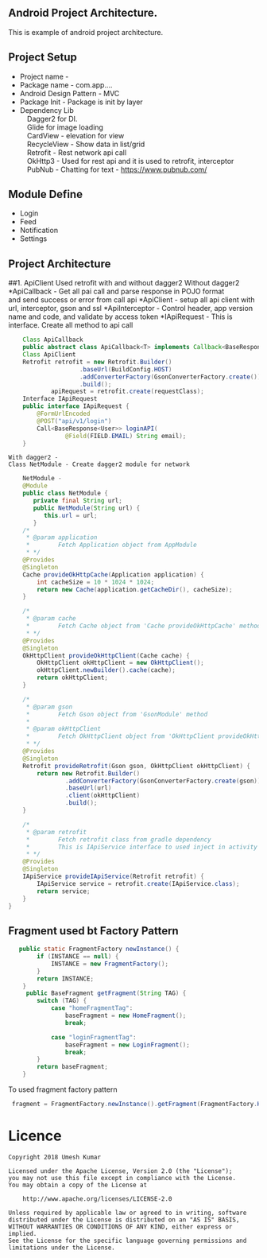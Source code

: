 ## Android Project Architecture.
This is example of android project architecture.

## Project Setup
  * Project name -
  * Package name - com.app....
  * Android Design Pattern - MVC
  * Package Init - Package is init by layer
  * Dependency Lib <br/>
   &emsp;Dagger2 for DI.<br/>
   &emsp;Glide for image loading<br/>
   &emsp;CardView - elevation for view<br/>
   &emsp;RecycleView - Show data in list/grid<br/>
   &emsp;Retrofit - Rest network api call<br/>
   &emsp;OkHttp3 - Used for rest api and it is used to retrofit, interceptor<br/>
   &emsp;PubNub - Chatting for text - https://www.pubnub.com/<br/>

## Module Define
  * Login
  * Feed
  * Notification
  * Settings

## Project Architecture
##1. ApiClient
    Used retrofit with and without dagger2
    Without dagger2
    *ApiCallback - Get all pai call and parse response in POJO format<br/> and send success or error from call api
    *ApiClient - setup all api client with url, interceptor, gson and ssl
    *ApiInterceptor - Control header, app version name and code, and validate by access token
    *IApiRequest - This is interface. Create all method to api call
```java
    Class ApiCallback
    public abstract class ApiCallback<T> implements Callback<BaseResponse<T>> {... and so on
    Class ApiClient
    Retrofit retrofit = new Retrofit.Builder()
                    .baseUrl(BuildConfig.HOST)
                    .addConverterFactory(GsonConverterFactory.create()).client(okHttpClient)
                    .build();
            apiRequest = retrofit.create(requestClass);
    Interface IApiRequest
    public interface IApiRequest {
        @FormUrlEncoded
        @POST("api/v1/login")
        Call<BaseResponse<User>> loginAPI(
                @Field(FIELD.EMAIL) String email);
    }
```
    With dagger2 -
    Class NetModule - Create dagger2 module for network
```java
    NetModule -
    @Module
    public class NetModule {
       private final String url;
       public NetModule(String url) {
          this.url = url;
       }
    /*
     * @param application
     *        Fetch Application object from AppModule
     * */
    @Provides
    @Singleton
    Cache provideOkHttpCache(Application application) {
        int cacheSize = 10 * 1024 * 1024;
        return new Cache(application.getCacheDir(), cacheSize);
    }

    /*
     * @param cache
     *        Fetch Cache object from 'Cache provideOkHttpCache' method
     * */
    @Provides
    @Singleton
    OkHttpClient provideOkHttpClient(Cache cache) {
        OkHttpClient okHttpClient = new OkHttpClient();
        okHttpClient.newBuilder().cache(cache);
        return okHttpClient;
    }

    /*
     * @param gson
     *        Fetch Gson object from 'GsonModule' method
     *
     * @param okHttpClient
     *        Fetch OkHttpClient object from 'OkHttpClient provideOkHttpClient' method
     * */
    @Provides
    @Singleton
    Retrofit provideRetrofit(Gson gson, OkHttpClient okHttpClient) {
        return new Retrofit.Builder()
                .addConverterFactory(GsonConverterFactory.create(gson))
                .baseUrl(url)
                .client(okHttpClient)
                .build();
    }

    /*
     * @param retrofit
     *        Fetch retrofit class from gradle dependency
     *        This is IApiService interface to used inject in activity class
     * */
    @Provides
    @Singleton
    IApiService provideIApiService(Retrofit retrofit) {
        IApiService service = retrofit.create(IApiService.class);
        return service;
    }
}
```
## Fragment used bt Factory Pattern
```java
   public static FragmentFactory newInstance() {
        if (INSTANCE == null) {
            INSTANCE = new FragmentFactory();
        }
        return INSTANCE;
    }
     public BaseFragment getFragment(String TAG) {
        switch (TAG) {
            case "homeFragmentTag":
                baseFragment = new HomeFragment();
                break;

            case "loginFragmentTag":
                baseFragment = new LoginFragment();
                break;
        }
        return baseFragment;
    }
```
To used fragment factory pattern
```java
 fragment = FragmentFactory.newInstance().getFragment(FragmentFactory.HOME_FRAGMENT_TAG);
```

# Licence

    Copyright 2018 Umesh Kumar

    Licensed under the Apache License, Version 2.0 (the "License");
    you may not use this file except in compliance with the License.
    You may obtain a copy of the License at

        http://www.apache.org/licenses/LICENSE-2.0

    Unless required by applicable law or agreed to in writing, software
    distributed under the License is distributed on an "AS IS" BASIS,
    WITHOUT WARRANTIES OR CONDITIONS OF ANY KIND, either express or implied.
    See the License for the specific language governing permissions and
    limitations under the License.
          
